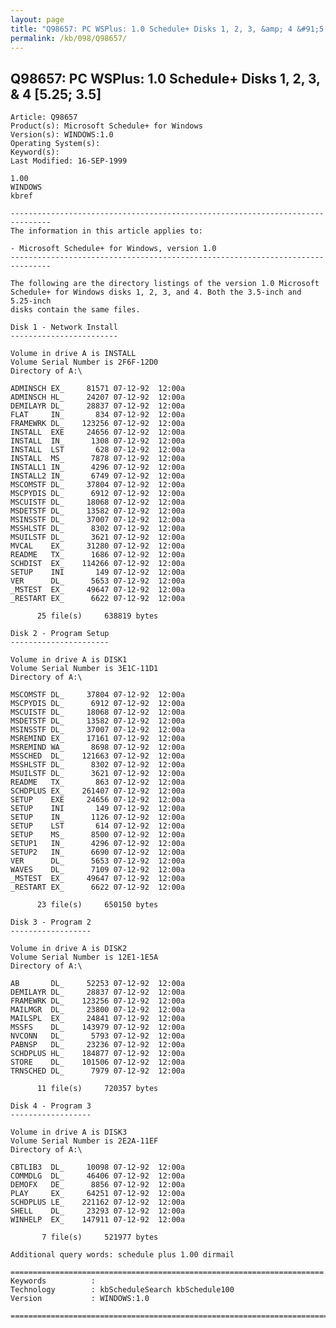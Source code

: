```yaml
---
layout: page
title: "Q98657: PC WSPlus: 1.0 Schedule+ Disks 1, 2, 3, &amp; 4 &#91;5.25; 3.5&#93;"
permalink: /kb/098/Q98657/
---
```


## Q98657: PC WSPlus: 1.0 Schedule+ Disks 1, 2, 3, &amp; 4 &#91;5.25; 3.5&#93;

	Article: Q98657
	Product(s): Microsoft Schedule+ for Windows
	Version(s): WINDOWS:1.0
	Operating System(s): 
	Keyword(s): 
	Last Modified: 16-SEP-1999
	
	1.00
	WINDOWS
	kbref
	
	-------------------------------------------------------------------------------
	The information in this article applies to:
	
	- Microsoft Schedule+ for Windows, version 1.0 
	-------------------------------------------------------------------------------
	
	The following are the directory listings of the version 1.0 Microsoft
	Schedule+ for Windows disks 1, 2, 3, and 4. Both the 3.5-inch and 5.25-inch
	disks contain the same files.
	
	Disk 1 - Network Install
	------------------------
	
	Volume in drive A is INSTALL
	Volume Serial Number is 2F6F-12D0
	Directory of A:\ 
	
	ADMINSCH EX_     81571 07-12-92  12:00a
	ADMINSCH HL_     24207 07-12-92  12:00a
	DEMILAYR DL_     28837 07-12-92  12:00a
	FLAT     IN_       834 07-12-92  12:00a
	FRAMEWRK DL_    123256 07-12-92  12:00a
	INSTALL  EXE     24656 07-12-92  12:00a
	INSTALL  IN_      1308 07-12-92  12:00a
	INSTALL  LST       628 07-12-92  12:00a
	INSTALL  MS_      7878 07-12-92  12:00a
	INSTALL1 IN_      4296 07-12-92  12:00a
	INSTALL2 IN_      6749 07-12-92  12:00a
	MSCOMSTF DL_     37804 07-12-92  12:00a
	MSCPYDIS DL_      6912 07-12-92  12:00a
	MSCUISTF DL_     18068 07-12-92  12:00a
	MSDETSTF DL_     13582 07-12-92  12:00a
	MSINSSTF DL_     37007 07-12-92  12:00a
	MSSHLSTF DL_      8302 07-12-92  12:00a
	MSUILSTF DL_      3621 07-12-92  12:00a
	MVCAL    EX_     31280 07-12-92  12:00a
	README   TX_      1686 07-12-92  12:00a
	SCHDIST  EX_    114266 07-12-92  12:00a
	SETUP    INI       149 07-12-92  12:00a
	VER      DL_      5653 07-12-92  12:00a
	_MSTEST  EX_     49647 07-12-92  12:00a
	_RESTART EX_      6622 07-12-92  12:00a
	
	      25 file(s)     638819 bytes
	
	Disk 2 - Program Setup
	----------------------
	
	Volume in drive A is DISK1
	Volume Serial Number is 3E1C-11D1
	Directory of A:\ 
	
	MSCOMSTF DL_     37804 07-12-92  12:00a
	MSCPYDIS DL_      6912 07-12-92  12:00a
	MSCUISTF DL_     18068 07-12-92  12:00a
	MSDETSTF DL_     13582 07-12-92  12:00a
	MSINSSTF DL_     37007 07-12-92  12:00a
	MSREMIND EX_     17161 07-12-92  12:00a
	MSREMIND WA_      8698 07-12-92  12:00a
	MSSCHED  DL_    121663 07-12-92  12:00a
	MSSHLSTF DL_      8302 07-12-92  12:00a
	MSUILSTF DL_      3621 07-12-92  12:00a
	README   TX_       863 07-12-92  12:00a
	SCHDPLUS EX_    261407 07-12-92  12:00a
	SETUP    EXE     24656 07-12-92  12:00a
	SETUP    INI       149 07-12-92  12:00a
	SETUP    IN_      1126 07-12-92  12:00a
	SETUP    LST       614 07-12-92  12:00a
	SETUP    MS_      8500 07-12-92  12:00a
	SETUP1   IN_      4296 07-12-92  12:00a
	SETUP2   IN_      6690 07-12-92  12:00a
	VER      DL_      5653 07-12-92  12:00a
	WAVES    DL_      7109 07-12-92  12:00a
	_MSTEST  EX_     49647 07-12-92  12:00a
	_RESTART EX_      6622 07-12-92  12:00a
	
	      23 file(s)     650150 bytes
	
	Disk 3 - Program 2
	------------------
	
	Volume in drive A is DISK2
	Volume Serial Number is 12E1-1E5A
	Directory of A:\ 
	
	AB       DL_     52253 07-12-92  12:00a
	DEMILAYR DL_     28837 07-12-92  12:00a
	FRAMEWRK DL_    123256 07-12-92  12:00a
	MAILMGR  DL_     23800 07-12-92  12:00a
	MAILSPL  EX_     24841 07-12-92  12:00a
	MSSFS    DL_    143979 07-12-92  12:00a
	NVCONN   DL_      5793 07-12-92  12:00a
	PABNSP   DL_     23236 07-12-92  12:00a
	SCHDPLUS HL_    184877 07-12-92  12:00a
	STORE    DL_    101506 07-12-92  12:00a
	TRNSCHED DL_      7979 07-12-92  12:00a
	
	      11 file(s)     720357 bytes
	
	Disk 4 - Program 3
	------------------
	
	Volume in drive A is DISK3
	Volume Serial Number is 2E2A-11EF
	Directory of A:\ 
	
	CBTLIB3  DL_     10098 07-12-92  12:00a
	COMMDLG  DL_     46406 07-12-92  12:00a
	DEMOFX   DE_      8856 07-12-92  12:00a
	PLAY     EX_     64251 07-12-92  12:00a
	SCHDPLUS LE_    221162 07-12-92  12:00a
	SHELL    DL_     23293 07-12-92  12:00a
	WINHELP  EX_    147911 07-12-92  12:00a
	
	       7 file(s)     521977 bytes
	
	Additional query words: schedule plus 1.00 dirmail
	
	======================================================================
	Keywords          :  
	Technology        : kbScheduleSearch kbSchedule100
	Version           : WINDOWS:1.0
	
	=============================================================================
	
